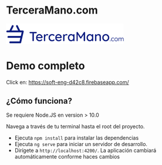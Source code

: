 # TerceraMano.com

<img src="./src/assets/logo-original.png" width="320" alt="logo"/>

# Demo completo

Click en: https://soft-eng-d42c8.firebaseapp.com/

## ¿Cómo funciona?

Se requiere Node.JS en version > 10.0

Navega a través de tu terminal hasta el root del proyecto.

* Ejecuta `npm install` para instalar las dependencias
* Ejecuta `ng serve` para iniciar un servidor de desarrollo.
* Dirígete a `http://localhost:4200/`. La aplicación cambiará automáticamente conforme haces cambios


